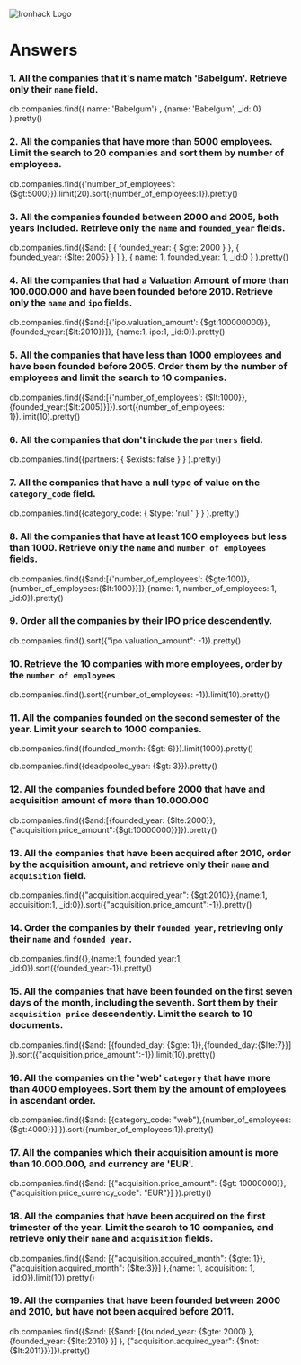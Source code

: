 ![Ironhack Logo](https://i.imgur.com/1QgrNNw.png)

# Answers

### 1. All the companies that it's name match 'Babelgum'. Retrieve only their `name` field.

<!-- Your Code Goes Here -->

db.companies.find({ name: 'Babelgum'} , {name: 'Babelgum', \_id: 0} ).pretty()

### 2. All the companies that have more than 5000 employees. Limit the search to 20 companies and sort them by **number of employees**.

<!-- Your Code Goes Here -->

db.companies.find({'number_of_employees':
{\$gt:5000}}).limit(20).sort({number_of_employees:1}).pretty()

### 3. All the companies founded between 2000 and 2005, both years included. Retrieve only the `name` and `founded_year` fields.

<!-- Your Code Goes Here -->

db.companies.find({$and: [ { founded_year: { $gte: 2000 } }, { founded_year:
{\$lte: 2005} } ] }, { name: 1, founded_year: 1, \_id:0 } ).pretty()

### 4. All the companies that had a Valuation Amount of more than 100.000.000 and have been founded before 2010. Retrieve only the `name` and `ipo` fields.

<!-- Your Code Goes Here -->

db.companies.find({$and:[{'ipo.valuation_amount': {$gt:100000000}},
{founded_year:{\$lt:2010}}]}, {name:1, ipo:1, \_id:0}).pretty()

### 5. All the companies that have less than 1000 employees and have been founded before 2005. Order them by the number of employees and limit the search to 10 companies.

<!-- Your Code Goes Here -->

db.companies.find({$and:[{'number_of_employees': {$lt:1000}},
{founded_year:{\$lt:2005}}]}).sort({number_of_employees: 1}).limit(10).pretty()

### 6. All the companies that don't include the `partners` field.

<!-- Your Code Goes Here -->

db.companies.find({partners: { \$exists: false } } ).pretty()

### 7. All the companies that have a null type of value on the `category_code` field.

<!-- Your Code Goes Here -->

db.companies.find({category_code: { \$type: 'null' } } ).pretty()

### 8. All the companies that have at least 100 employees but less than 1000. Retrieve only the `name` and `number of employees` fields.

<!-- Your Code Goes Here -->

db.companies.find({$and:[{'number_of_employees': {$gte:100}},
{number_of_employees:{\$lt:1000}}]},{name: 1, number_of_employees: 1,
\_id:0}).pretty()

### 9. Order all the companies by their IPO price descendently.

<!-- Your Code Goes Here -->

db.companies.find().sort({"ipo.valuation_amount": -1}).pretty()

### 10. Retrieve the 10 companies with more employees, order by the `number of employees`

<!-- Your Code Goes Here -->

db.companies.find().sort({number_of_employees: -1}).limit(10).pretty()

### 11. All the companies founded on the second semester of the year. Limit your search to 1000 companies.

<!-- Your Code Goes Here -->

db.companies.find({founded_month: {\$gt: 6}}).limit(1000).pretty()

<!-- ### 12. All the companies that have been 'deadpooled' after the third year. -->

<!-- Your Code Goes Here -->

db.companies.find({deadpooled_year: {\$gt: 3}}).pretty()

### 12. All the companies founded before 2000 that have and acquisition amount of more than 10.000.000

<!-- Your Code Goes Here -->

db.companies.find({$and:[{founded_year: {$lte:2000}},
{"acquisition.price_amount":{\$gt:10000000}}]}).pretty()

### 13. All the companies that have been acquired after 2010, order by the acquisition amount, and retrieve only their `name` and `acquisition` field.

<!-- Your Code Goes Here -->

db.companies.find({"acquisition.acquired_year": {\$gt:2010}},{name:1,
acquisition:1, \_id:0}).sort({"acquisition.price_amount":-1}).pretty()

### 14. Order the companies by their `founded year`, retrieving only their `name` and `founded year`.

<!-- Your Code Goes Here -->

db.companies.find({},{name:1, founded_year:1,
\_id:0}).sort({founded_year:-1}).pretty()

### 15. All the companies that have been founded on the first seven days of the month, including the seventh. Sort them by their `acquisition price` descendently. Limit the search to 10 documents.

<!-- Your Code Goes Here -->

db.companies.find({$and: [{founded_day: {$gte: 1}},{founded_day:{\$lte:7}}]
}).sort({"acquisition.price_amount":-1}).limit(10).pretty()

### 16. All the companies on the 'web' `category` that have more than 4000 employees. Sort them by the amount of employees in ascendant order.

<!-- Your Code Goes Here -->

db.companies.find({$and: [{category_code: "web"},{number_of_employees:{$gt:4000}}]
}).sort({number_of_employees:1}).pretty()

### 17. All the companies which their acquisition amount is more than 10.000.000, and currency are 'EUR'.

<!-- Your Code Goes Here -->

db.companies.find({$and: [{"acquisition.price_amount": {$gt:
10000000}},{"acquisition.price_currency_code": "EUR"}] }).pretty()

### 18. All the companies that have been acquired on the first trimester of the year. Limit the search to 10 companies, and retrieve only their `name` and `acquisition` fields.

<!-- Your Code Goes Here -->

db.companies.find({$and: [{"acquisition.acquired_month": {$gte:
1}},{"acquisition.acquired_month": {\$lte:3}}] },{name: 1, acquisition: 1,
\_id:0}).limit(10).pretty()

### 19. All the companies that have been founded between 2000 and 2010, but have not been acquired before 2011.

<!-- Your Code Goes Here -->

db.companies.find({$and: [{$and: [{founded_year: {$gte: 2000} }, {founded_year:
{$lte:2010} }] }, {"acquisition.acquired_year": {$not: {$lt:2011}}}]}).pretty()
